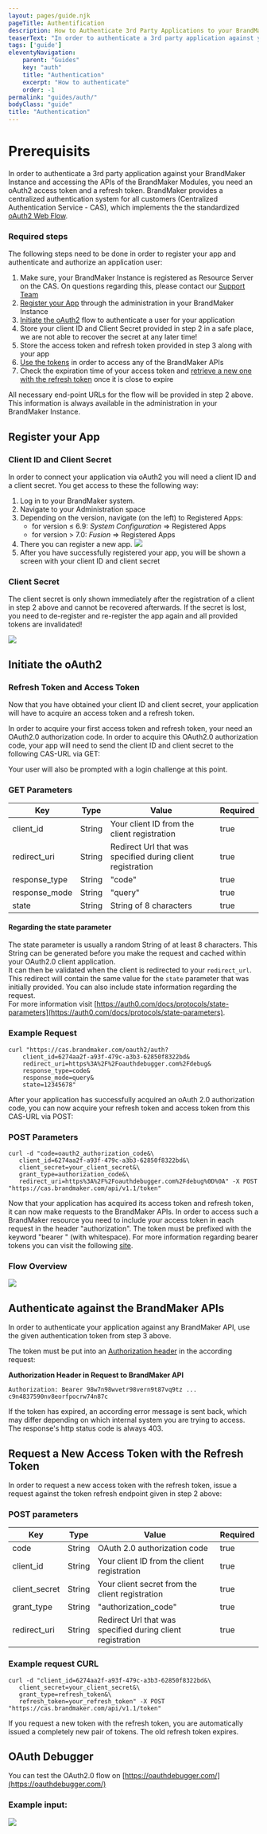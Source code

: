 ```yaml
---
layout: pages/guide.njk
pageTitle: Authentification
description: How to Authenticate 3rd Party Applications to your BrandMaker Instance
teaserText: "In order to authenticate a 3rd party application against your BrandMaker Instance and accessing the APIs of the BrandMaker Modules, you need an oAuth2 access token and a refresh token. BrandMaker provides a centralized authentication system for all customers (Centralized Authentication Service - CAS), which implements the the standardized oAuth2 Web Flow."
tags: ['guide']
eleventyNavigation:
    parent: "Guides"
    key: "auth"
    title: "Authentication"
    excerpt: "How to authenticate"
    order: -1
permalink: "guides/auth/"
bodyClass: "guide"
title: "Authentication"
---
```

Prerequisits
=============

In order to authenticate a 3rd party application against your BrandMaker
Instance and accessing the APIs of the BrandMaker Modules, you need an
oAuth2 access token and a refresh token. BrandMaker provides a
centralized authentication system for all customers (Centralized
Authentication Service - CAS), which implements the the standardized
[oAuth2 Web Flow](https://oauth.net/2/).

### Required steps
The following steps need to be done in order to register your app and
authenticate and authorize an application user:

1.  Make sure, your BrandMaker Instance is registered as Resource Server
    on the CAS. On questions regarding this, please contact our [Support
    Team](https://www.brandmaker.com/contact/support-ticket/)
2.  [Register your App](#register-your-app) through
    the administration in your BrandMaker Instance
3.  [Initiate the oAuth2](#initiate-the-oauth2) flow to
    authenticate a user for your application
4.  Store your client ID and Client Secret provided in step 2 in a safe
    place, we are not able to recover the secret at any later time!
5.  Store the access token and refresh token provided in step 3 along
    with your app
6.  [Use the tokens](#authenticate-against-the-brandmaker-apis) in order to
    access any of the BrandMaker APIs
7.  Check the expiration time of your access token and [retrieve a new
    one with the refresh token](#request-a-new-access-token-with-the-refresh-token)
    once it is close to expire

All necessary end-point URLs for the flow will be provided in step 2
above. This information is always available in the administration in
your BrandMaker Instance.

## Register your App

### Client ID and Client Secret

In order to connect your application via oAuth2 you will need a client
ID and a client secret. You get access to these the following way:

1.  Log in to your BrandMaker system.
2.  Navigate to your Administration space
3.  Depending on the version, navigate (on the left) to Registered Apps:
    - for version ≤ 6.9: *System Configuration* =\> Registered Apps
    - for version > 7.0: *Fusion* =\> Registered Apps
4.  There you can register a new app. ![](/assets/guides/auth/clientsecret.png)
5.  After you have successfully registered your app, you will be shown a
    screen with your client ID and client secret

### Client Secret

The client secret is only shown immediately after the registration of a client in step 2 above and cannot be recovered afterwards. If the secret is lost, you need to de-register and re-register the app again and all provided tokens are invalidated!

 ![](/assets/guides/auth/clientsecretid.png)

## Initiate the oAuth2

### Refresh Token and Access Token

Now that you have obtained your client ID and client secret, your
application will have to acquire an access token and a refresh token.

In order to acquire your first access token and refresh token, your need
an OAuth2.0 authorization code. In order to acquire this OAuth2.0
authorization code, your app will need to send the client ID and client
secret to the following CAS-URL via GET:

Your user will also be prompted with a login challenge at this point.

### GET Parameters

|Key|Type|Value|Required|
|--- |--- |--- |--- |
|client_id|String|Your client ID from the client registration|true|
|redirect_uri|String|Redirect Url that was specified during client registration|true|
|response_type|String|"code"|true|
|response_mode|String|"query"|true|
|state|String|String of 8 characters|true|

#### Regarding the state parameter
The state parameter is usually a random String of at least 8 characters. This String can be generated before you make the request and cached within your OAuth2.0 client application. \
It can then be validated when the client is redirected to your ``redirect_url``. This redirect will contain the same value for the ``state`` parameter that was initially provided. You can also include state information regarding the request.\
For more information visit [https://auth0.com/docs/protocols/state-parameters](https://auth0.com/docs/protocols/state-parameters).

### Example Request

``` xquery
curl "https://cas.brandmaker.com/oauth2/auth?
    client_id=6274aa2f-a93f-479c-a3b3-62850f8322bd&
    redirect_uri=https%3A%2F%2Foauthdebugger.com%2Fdebug&
    response_type=code&
    response_mode=query&
    state=12345678"
```

 After your application has successfully acquired an oAuth 2.0 authorization code, you can now acquire your refresh token and access token from this CAS-URL via POST: 

 ### POST Parameters

 ``` xquery
curl -d "code=oauth2_authorization_code&\
    client_id=6274aa2f-a93f-479c-a3b3-62850f8322bd&\
    client_secret=your_client_secret&\
    grant_type=authorization_code&\
    redirect_uri=https%3A%2F%2Foauthdebugger.com%2Fdebug%0D%0A" -X POST "https://cas.brandmaker.com/api/v1.1/token"
```

Now that your application has acquired its access token and refresh token, it can now make requests to the BrandMaker APIs. In order to access such a BrandMaker resource you need to include your access token in each request in the header "authorization". The token must be prefixed with the keyword "bearer " (with whitespace). For more information regarding bearer tokens you can visit the following [site](https://tools.ietf.org/html/rfc6750).

### Flow Overview

 ![](/assets/guides/auth/flowoverview.png)

## Authenticate against the BrandMaker APIs

In order to authenticate your application against any BrandMaker API,
use the given authentication token from step 3 above.

The token must be put into an [Authorization
header](https://developer.mozilla.org/en-US/docs/Web/HTTP/Headers/Authorization)
in the according request:

**Authorization Header in Request to BrandMaker API**
``` xquery
Authorization: Bearer 98w7n98wvetr98vern9t87vq9tz ... c9n4837590nv8eorfpocrw74n87c
```

If the token has expired, an according error message is sent back, which
may differ depending on which internal system you are trying to access.
The response's http status code is always 403.

## Request a New Access Token with the Refresh Token

In order to request a new access token with the refresh token, issue a
request against the token refresh endpoint given in step 2 above:

### POST parameters

|Key|Type|Value|Required|
|--- |--- |--- |--- |
|code|String|OAuth 2.0 authorization code|true|
|client_id|String|Your client ID from the client registration|true|
|client_secret|String|Your client secret from the client registration|true|
|grant_type|String|"authorization_code"|true|
|redirect_uri|String|Redirect Url that was specified during client registration|true|

### Example request CURL

 ``` xquery
curl -d "client_id=6274aa2f-a93f-479c-a3b3-62850f8322bd&\
    client_secret=your_client_secret&\
    grant_type=refresh_token&\
    refresh_token=your_refresh_token" -X POST "https://cas.brandmaker.com/api/v1.1/token"
```

If you request a new token with the refresh token, you are automatically issued a completely new pair of tokens. The old refresh token expires.

## OAuth Debugger
You can test the OAuth2.0 flow on [https://oauthdebugger.com/](https://oauthdebugger.com/)

### Example input:

 ![](/assets/guides/auth/oauth2.png)
